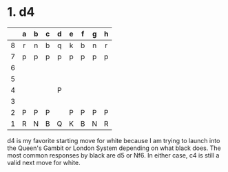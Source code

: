 # 1. d4

||a|b|c|d|e|f|g|h|
|:---:|:---:|:---:|:---:|:---:|:---:|:---:|:---:|:---:|
| 8 | r | n | b | q | k | b | n | r |
| 7 | p | p | p | p | p | p | p | p |
| 6 |   |   |   |   |   |   |   |   |
| 5 |   |   |   |   |   |   |   |   |
| 4 |   |   |   | P |   |   |   |   |
| 3 |   |   |   |   |   |   |   |   |
| 2 | P | P | P |  | P | P | P | P |
| 1 | R | N | B | Q | K | B | N | R |

d4 is my favorite starting move for white because I am trying to launch into the Queen's Gambit or London System depending on what black does. The most common responses by black are d5 or Nf6. In either case, c4 is still a valid next move for white.
